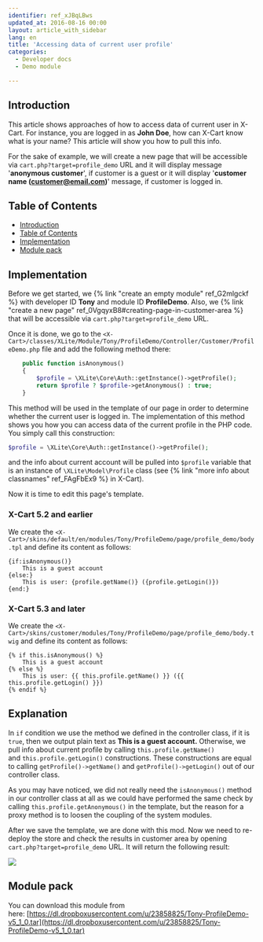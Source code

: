 ```yaml
---
identifier: ref_xJBqLBws
updated_at: 2016-08-16 00:00
layout: article_with_sidebar
lang: en
title: 'Accessing data of current user profile'
categories:
  - Developer docs
  - Demo module

---
```



## Introduction

This article shows approaches of how to access data of current user in X-Cart. For instance, you are logged in as **John Doe**, how can X-Cart know what is your name? This article will show you how to pull this info.

For the sake of example, we will create a new page that will be accessible via `cart.php?target=profile_demo` URL and it will display message '**anonymous customer**', if customer is a guest or it will display '**customer name (customer@email.com)**' message, if customer is logged in.

## Table of Contents

*   [Introduction](#introduction)
*   [Table of Contents](#table-of-contents)
*   [Implementation](#implementation)
*   [Module pack](#module-pack)

## Implementation

Before we get started, we {% link "create an empty module" ref_G2mlgckf %} with developer ID **Tony** and module ID **ProfileDemo**. Also, we {% link "create a new page" ref_0VgqyxB8#creating-page-in-customer-area %} that will be accessible via `cart.php?target=profile_demo` URL.

Once it is done, we go to the `<X-Cart>/classes/XLite/Module/Tony/ProfileDemo/Controller/Customer/ProfileDemo.php` file and add the following method there:

```php
	public function isAnonymous()
	{
		$profile = \XLite\Core\Auth::getInstance()->getProfile();
		return $profile ? $profile->getAnonymous() : true;
	}
```

This method will be used in the template of our page in order to determine whether the current user is logged in. The implementation of this method shows you how you can access data of the current profile in the PHP code. You simply call this construction: 

```php
$profile = \XLite\Core\Auth::getInstance()->getProfile();
```

and the info about current account will be pulled into `$profile` variable that is an instance of `\XLite\Model\Profile` class (see {% link "more info about classnames" ref_FAgFbEx9 %} in X-Cart).

Now it is time to edit this page's template.

### X-Cart 5.2 and earlier

We create the `<X-Cart>/skins/default/en/modules/Tony/ProfileDemo/page/profile_demo/body.tpl` and define its content as follows: 

```
{if:isAnonymous()}
	This is a guest account
{else:}
	This is user: {profile.getName()} ({profile.getLogin()})
{end:}
```

### X-Cart 5.3 and later

We create the `<X-Cart>/skins/customer/modules/Tony/ProfileDemo/page/profile_demo/body.twig` and define its content as follows: 

```twig
{% if this.isAnonymous() %}
    This is a guest account
{% else %}
    This is user: {{ this.profile.getName() }} ({{ this.profile.getLogin() }})
{% endif %}
```

## Explanation

In `if` condition we use the method we defined in the controller class, if it is `true`, then we output plain text as **This is a guest account.** Otherwise, we pull info about current profile by calling `this.profile.getName()` and `this.profile.getLogin()` constructions. These constructions are equal to calling `getProfile()->getName()` and `getProfile()->getLogin()` out of our controller class.

As you may have noticed, we did not really need the `isAnonymous()` method in our controller class at all as we could have performed the same check by calling `this.profile.getAnonymous()` in the template, but the reason for a proxy method is to loosen the coupling of the system modules.

After we save the template, we are done with this mod. Now we need to re-deploy the store and check the results in customer area by opening `cart.php?target=profile_demo` URL. It will return the following result:

![]({{site.baseurl}}/attachments/8225230/8356123.png)

## Module pack

You can download this module from here: [https://dl.dropboxusercontent.com/u/23858825/Tony-ProfileDemo-v5_1_0.tar](https://dl.dropboxusercontent.com/u/23858825/Tony-ProfileDemo-v5_1_0.tar)
